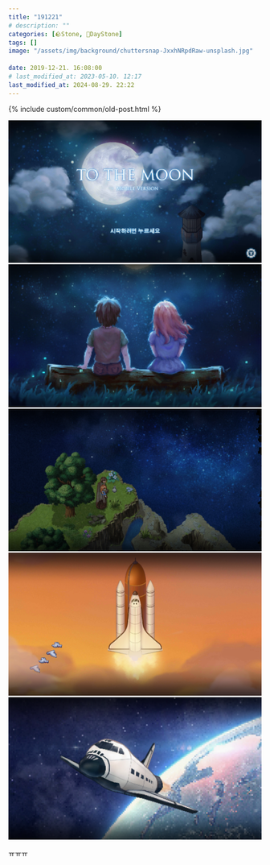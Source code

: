 ```yaml
---
title: "191221"
# description: ""
categories: [🪨Stone, 🌱DayStone]
tags: []
image: "/assets/img/background/chuttersnap-JxxhNRpdRaw-unsplash.jpg"

date: 2019-12-21. 16:08:00
# last_modified_at: 2023-05-10. 12:17
last_modified_at: 2024-08-29. 22:22
---
```


{% include custom/common/old-post.html %}

![1576912050796](/assets/img/post/2019/191221_0000.png)
![1576912052074](/assets/img/post/2019/191221_0001.png)
![1576912053100](/assets/img/post/2019/191221_0002.png)
![1576912054217](/assets/img/post/2019/191221_0003.png)
![1576912055294](/assets/img/post/2019/191221_0004.png)

ㅠㅠㅠ
